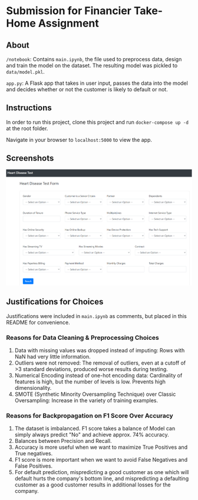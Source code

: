 # Submission for Financier Take-Home Assignment

## About

`/notebook`: Contains `main.ipynb`, the file used to preprocess data, design and train the model on the dataset. The resulting model was pickled to `data/model.pkl`.

`app.py`: A Flask app that takes in user input, passes the data into the model and decides whether or not the customer is likely to default or not.

## Instructions

In order to run this project, clone this project and run `docker-compose up -d` at the root folder.

Navigate in your browser to `localhost:5000` to view the app.

## Screenshots

![](images/disease.png)

## Justifications for Choices

Justifications were included in `main.ipynb` as comments, but placed in this README for convenience.

### Reasons for Data Cleaning & Preprocessing Choices

1. Data with missing values was dropped instead of imputing: Rows with NaN had very little information.
2. Outliers were not removed: The removal of outliers, even at a cutoff of >3 standard deviations, produced worse results during testing.
3. Numerical Encoding instead of one-hot encoding data: Cardinality of features is high, but the number of levels is low. Prevents high dimensionality.
4. SMOTE (Synthetic Minority Oversampling Technique) over Classic Oversampling: Increase in the variety of training examples.

### Reasons for Backpropagation on F1 Score Over Accuracy

1. The dataset is imbalanced. F1 score takes a balance of Model can simply always predict "No" and achieve approx. 74% accuracy.
2. Balances between Precision and Recall.
3. Accuracy is more useful when we want to maximize True Positives and True negatives.
4. F1 score is more important when we want to avoid False Negatives and False Positives.
5. For default prediction, mispredicting a good customer as one which will default hurts the company's bottom line, and mispredicting a defaulting customer as a good customer results in additional losses for the company.
